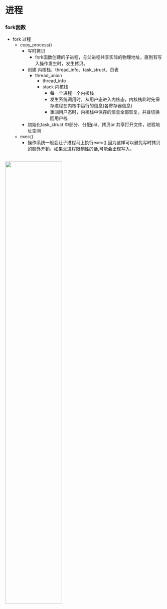 进程
==========
### fork函数<br>
- fork 过程
  - copy_process()
    - 写时拷贝
      - fork函数创建的子进程，与父进程共享实际的物理地址，直到有写入操作发生时，发生拷贝。
    - 创建 内核栈、thread_info、task_struct、页表
      - thread_union
        - thread_info
        - stack 内核栈
          - 每一个进程一个内核栈
          - 发生系统调用时，从用户态进入内核态，内核栈此时先保存进程在内核中运行的信息(各寄存器信息)
          - 重回用户态时，内核栈中保存的信息全部恢复，并且切换回用户栈
    - 初始化task_struct 中部分、分配pid、拷贝or 共享打开文件，进程地址空间
  - exec() 
    - 操作系统一般会让子进程马上执行exec(),因为这样可以避免写时拷贝的额外开销。如果父进程限制性的话,可能会出现写入。
<br>
<img src="https://images2018.cnblogs.com/blog/811006/201808/811006-20180830003940650-697839528.png" width="60%"/>
  


